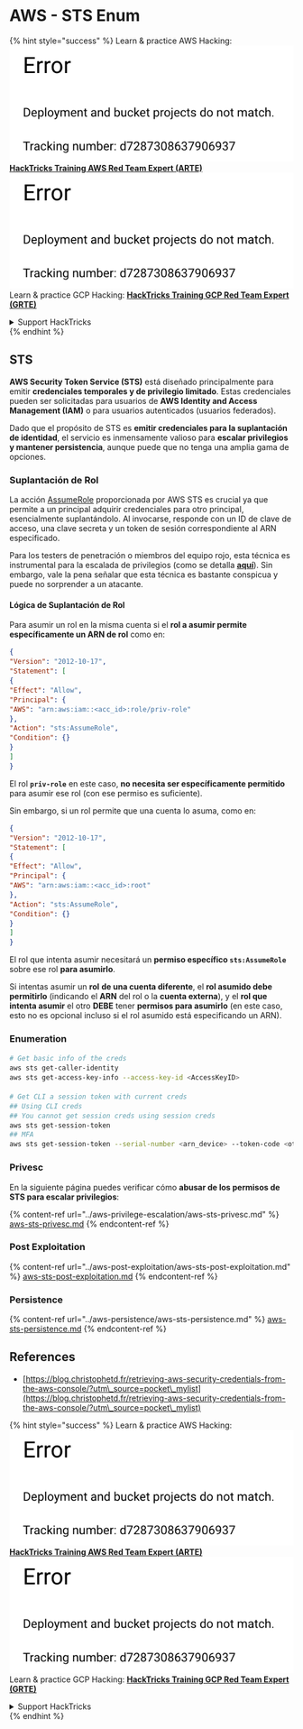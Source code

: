 # AWS - STS Enum

{% hint style="success" %}
Learn & practice AWS Hacking:<img src="../../../.gitbook/assets/image (1) (1).png" alt="" data-size="line">[**HackTricks Training AWS Red Team Expert (ARTE)**](https://training.hacktricks.xyz/courses/arte)<img src="../../../.gitbook/assets/image (1) (1).png" alt="" data-size="line">\
Learn & practice GCP Hacking: <img src="../../../.gitbook/assets/image (2).png" alt="" data-size="line">[**HackTricks Training GCP Red Team Expert (GRTE)**<img src="../../../.gitbook/assets/image (2).png" alt="" data-size="line">](https://training.hacktricks.xyz/courses/grte)

<details>

<summary>Support HackTricks</summary>

* Check the [**subscription plans**](https://github.com/sponsors/carlospolop)!
* **Join the** 💬 [**Discord group**](https://discord.gg/hRep4RUj7f) or the [**telegram group**](https://t.me/peass) or **follow** us on **Twitter** 🐦 [**@hacktricks\_live**](https://twitter.com/hacktricks\_live)**.**
* **Share hacking tricks by submitting PRs to the** [**HackTricks**](https://github.com/carlospolop/hacktricks) and [**HackTricks Cloud**](https://github.com/carlospolop/hacktricks-cloud) github repos.

</details>
{% endhint %}

## STS

**AWS Security Token Service (STS)** está diseñado principalmente para emitir **credenciales temporales y de privilegio limitado**. Estas credenciales pueden ser solicitadas para usuarios de **AWS Identity and Access Management (IAM)** o para usuarios autenticados (usuarios federados).

Dado que el propósito de STS es **emitir credenciales para la suplantación de identidad**, el servicio es inmensamente valioso para **escalar privilegios y mantener persistencia**, aunque puede que no tenga una amplia gama de opciones.

### Suplantación de Rol

La acción [AssumeRole](https://docs.aws.amazon.com/STS/latest/APIReference/API\_AssumeRole.html) proporcionada por AWS STS es crucial ya que permite a un principal adquirir credenciales para otro principal, esencialmente suplantándolo. Al invocarse, responde con un ID de clave de acceso, una clave secreta y un token de sesión correspondiente al ARN especificado.

Para los testers de penetración o miembros del equipo rojo, esta técnica es instrumental para la escalada de privilegios (como se detalla [**aquí**](../aws-privilege-escalation/aws-sts-privesc.md#sts-assumerole)). Sin embargo, vale la pena señalar que esta técnica es bastante conspicua y puede no sorprender a un atacante.

#### Lógica de Suplantación de Rol

Para asumir un rol en la misma cuenta si el **rol a asumir permite específicamente un ARN de rol** como en:
```json
{
"Version": "2012-10-17",
"Statement": [
{
"Effect": "Allow",
"Principal": {
"AWS": "arn:aws:iam::<acc_id>:role/priv-role"
},
"Action": "sts:AssumeRole",
"Condition": {}
}
]
}
```
El rol **`priv-role`** en este caso, **no necesita ser específicamente permitido** para asumir ese rol (con ese permiso es suficiente).

Sin embargo, si un rol permite que una cuenta lo asuma, como en:
```json
{
"Version": "2012-10-17",
"Statement": [
{
"Effect": "Allow",
"Principal": {
"AWS": "arn:aws:iam::<acc_id>:root"
},
"Action": "sts:AssumeRole",
"Condition": {}
}
]
}
```
El rol que intenta asumir necesitará un **permiso específico `sts:AssumeRole`** sobre ese rol **para asumirlo**.

Si intentas asumir un **rol** **de una cuenta diferente**, el **rol asumido debe permitirlo** (indicando el **ARN** del rol o la **cuenta externa**), y el **rol que intenta asumir** el otro **DEBE** tener **permisos para asumirlo** (en este caso, esto no es opcional incluso si el rol asumido está especificando un ARN).

### Enumeration
```bash
# Get basic info of the creds
aws sts get-caller-identity
aws sts get-access-key-info --access-key-id <AccessKeyID>

# Get CLI a session token with current creds
## Using CLI creds
## You cannot get session creds using session creds
aws sts get-session-token
## MFA
aws sts get-session-token --serial-number <arn_device> --token-code <otp_code>
```
### Privesc

En la siguiente página puedes verificar cómo **abusar de los permisos de STS para escalar privilegios**:

{% content-ref url="../aws-privilege-escalation/aws-sts-privesc.md" %}
[aws-sts-privesc.md](../aws-privilege-escalation/aws-sts-privesc.md)
{% endcontent-ref %}

### Post Exploitation

{% content-ref url="../aws-post-exploitation/aws-sts-post-exploitation.md" %}
[aws-sts-post-exploitation.md](../aws-post-exploitation/aws-sts-post-exploitation.md)
{% endcontent-ref %}

### Persistence

{% content-ref url="../aws-persistence/aws-sts-persistence.md" %}
[aws-sts-persistence.md](../aws-persistence/aws-sts-persistence.md)
{% endcontent-ref %}

## References

* [https://blog.christophetd.fr/retrieving-aws-security-credentials-from-the-aws-console/?utm\_source=pocket\_mylist](https://blog.christophetd.fr/retrieving-aws-security-credentials-from-the-aws-console/?utm\_source=pocket\_mylist)

{% hint style="success" %}
Learn & practice AWS Hacking:<img src="../../../.gitbook/assets/image (1) (1).png" alt="" data-size="line">[**HackTricks Training AWS Red Team Expert (ARTE)**](https://training.hacktricks.xyz/courses/arte)<img src="../../../.gitbook/assets/image (1) (1).png" alt="" data-size="line">\
Learn & practice GCP Hacking: <img src="../../../.gitbook/assets/image (2).png" alt="" data-size="line">[**HackTricks Training GCP Red Team Expert (GRTE)**<img src="../../../.gitbook/assets/image (2).png" alt="" data-size="line">](https://training.hacktricks.xyz/courses/grte)

<details>

<summary>Support HackTricks</summary>

* Check the [**subscription plans**](https://github.com/sponsors/carlospolop)!
* **Join the** 💬 [**Discord group**](https://discord.gg/hRep4RUj7f) or the [**telegram group**](https://t.me/peass) or **follow** us on **Twitter** 🐦 [**@hacktricks\_live**](https://twitter.com/hacktricks\_live)**.**
* **Share hacking tricks by submitting PRs to the** [**HackTricks**](https://github.com/carlospolop/hacktricks) and [**HackTricks Cloud**](https://github.com/carlospolop/hacktricks-cloud) github repos.

</details>
{% endhint %}
